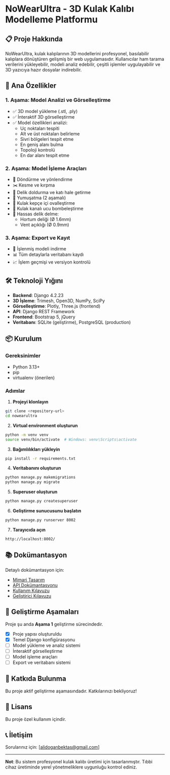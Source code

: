 # NoWearUltra - 3D Kulak Kalıbı Modelleme Platformu

## 📋 Proje Hakkında

NoWearUltra, kulak kalıplarının 3D modellerini profesyonel, basılabilir kalıplara dönüştüren gelişmiş bir web uygulamasıdır. Kullanıcılar ham tarama verilerini yükleyebilir, modeli analiz edebilir, çeşitli işlemler uygulayabilir ve 3D yazıcıya hazır dosyalar indirebilir.

## 🎯 Ana Özellikler

### 1. Aşama: Model Analizi ve Görselleştirme
- ✅ 3D model yükleme (.stl, .ply)
- ✅ İnteraktif 3D görselleştirme
- ✅ Model özellikleri analizi:
  - Uç noktaları tespiti
  - Alt ve üst noktaları belirleme
  - Sivri bölgeleri tespit etme
  - En geniş alanı bulma
  - Topoloji kontrolü
  - En dar alanı tespit etme

### 2. Aşama: Model İşleme Araçları
- 🔄 Döndürme ve yönlendirme
- ✂️ Kesme ve kırpma
- 🔧 Delik doldurma ve katı hale getirme
- 🎨 Yumuşatma (2 aşamalı)
- 🔘 Kulak kepçe içi ovalleştirme
- 💎 Kulak kanalı ucu bombeleştirme
- 🎯 Hassas delik delme:
  - Hortum deliği (Ø 1.6mm)
  - Vent açıklığı (Ø 0.9mm)

### 3. Aşama: Export ve Kayıt
- 💾 İşlenmiş modeli indirme
- 📊 Tüm detaylarla veritabanı kaydı
- 📈 İşlem geçmişi ve versiyon kontrolü

## 🛠️ Teknoloji Yığını

- **Backend**: Django 4.2.23
- **3D İşleme**: Trimesh, Open3D, NumPy, SciPy
- **Görselleştirme**: Plotly, Three.js (frontend)
- **API**: Django REST Framework
- **Frontend**: Bootstrap 5, jQuery
- **Veritabanı**: SQLite (geliştirme), PostgreSQL (production)

## 📦 Kurulum

### Gereksinimler
- Python 3.13+
- pip
- virtualenv (önerilen)

### Adımlar

1. **Projeyi klonlayın**
```bash
git clone <repository-url>
cd nowearultra
```

2. **Virtual environment oluşturun**
```bash
python -m venv venv
source venv/bin/activate  # Windows: venv\Scripts\activate
```

3. **Bağımlılıkları yükleyin**
```bash
pip install -r requirements.txt
```

4. **Veritabanını oluşturun**
```bash
python manage.py makemigrations
python manage.py migrate
```

5. **Superuser oluşturun**
```bash
python manage.py createsuperuser
```

6. **Geliştirme sunucusunu başlatın**
```bash
python manage.py runserver 8002
```

7. **Tarayıcıda açın**
```
http://localhost:8002/
```

## 📚 Dokümantasyon

Detaylı dokümantasyon için:
- [Mimari Tasarım](docs/ARCHITECTURE.md)
- [API Dokümantasyonu](docs/API_DOCS.md)
- [Kullanım Kılavuzu](docs/USER_GUIDE.md)
- [Geliştirici Kılavuzu](docs/DEVELOPER_GUIDE.md)

## 🔧 Geliştirme Aşamaları

Proje şu anda **Aşama 1** geliştirme sürecindedir.

- [x] Proje yapısı oluşturuldu
- [x] Temel Django konfigürasyonu
- [ ] Model yükleme ve analiz sistemi
- [ ] İnteraktif görselleştirme
- [ ] Model işleme araçları
- [ ] Export ve veritabanı sistemi

## 🤝 Katkıda Bulunma

Bu proje aktif geliştirme aşamasındadır. Katkılarınızı bekliyoruz!

## 📄 Lisans

Bu proje özel kullanım içindir.

## 📞 İletişim

Sorularınız için: [alidoganbektas@gmail.com]

---

**Not**: Bu sistem profesyonel kulak kalıbı üretimi için tasarlanmıştır. Tıbbi cihaz üretiminde yerel yönetmeliklere uygunluğu kontrol ediniz.


